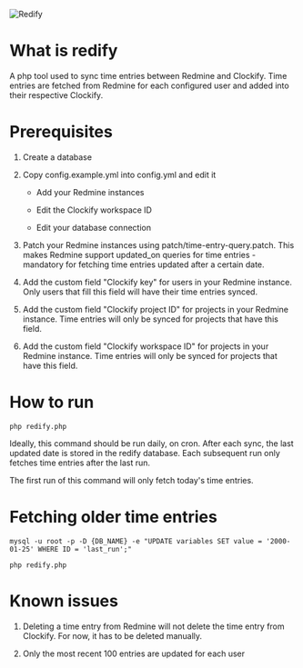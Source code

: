 ![Redify](https://i.imgur.com/FruI9mq.png)

# What is redify

A php tool used to sync time entries between Redmine and Clockify. Time entries are fetched from Redmine for each configured user and added into their respective Clockify.

# Prerequisites

1. Create a database

2. Copy config.example.yml into config.yml and edit it

    * Add your Redmine instances
    
    * Edit the Clockify workspace ID

    * Edit your database connection

3. Patch your Redmine instances using patch/time-entry-query.patch. This makes Redmine support updated_on queries for time entries - mandatory for fetching time entries updated after a certain date.

4. Add the custom field "Clockify key" for users in your Redmine instance. Only users that fill this field will have their time entries synced.

5. Add the custom field "Clockify project ID" for projects in your Redmine instance. Time entries will only be synced for projects that have this field.

6. Add the custom field "Clockify workspace ID" for projects in your Redmine instance. Time entries will only be synced for projects that have this field.


# How to run

`php redify.php`

Ideally, this command should be run daily, on cron. After each sync, the last updated date is stored in the redify database. Each subsequent run only fetches time entries after the last run.

The first run of this command will only fetch today's time entries.

# Fetching older time entries

`mysql -u root -p -D {DB_NAME} -e "UPDATE variables SET value = '2000-01-25' WHERE ID = 'last_run';"`

`php redify.php`

# Known issues

1. Deleting a time entry from Redmine will not delete the time entry from Clockify. For now, it has to be deleted manually.

2. Only the most recent 100 entries are updated for each user
